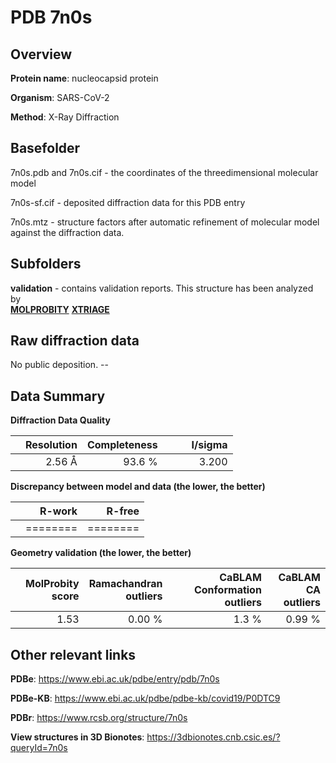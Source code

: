 # PDB 7n0s

## Overview

**Protein name**: nucleocapsid protein

**Organism**: SARS-CoV-2

**Method**: X-Ray Diffraction



## Basefolder

7n0s.pdb and 7n0s.cif - the coordinates of the threedimensional molecular model

7n0s-sf.cif - deposited diffraction data for this PDB entry

7n0s.mtz - structure factors after automatic refinement of molecular model against the diffraction data.

## Subfolders





**validation** - contains validation reports. This structure has been analyzed by <br>  [**MOLPROBITY**](https://github.com/thorn-lab/coronavirus_structural_task_force/tree/master/pdb/nucleocapsid_protein/SARS-CoV-2/7n0s/validation/molprobity) [**XTRIAGE**](https://github.com/thorn-lab/coronavirus_structural_task_force/blob/master/pdb/nucleocapsid_protein/SARS-CoV-2/7n0s/validation/Xtriage_output.log)   



## Raw diffraction data

No public deposition. --<br> 

## Data Summary
**Diffraction Data Quality**

|   | Resolution | Completeness| I/sigma |
|---|-------------:|----------------:|--------------:|
|   |2.56 Å|93.6  %|<img width=50/>3.200|

**Discrepancy between model and data (the lower, the better)**

|   | **R-work**| **R-free**   
|---|-------------:|----------------:|           
||========|========|

**Geometry validation (the lower, the better)**

|   |**MolProbity<br>score**| **Ramachandran<br>outliers** | **CaBLAM<br>Conformation outliers** | **CaBLAM<br>CA outliers** |
|---|-------------:|----------------:|----------------:|----------------:|
||  1.53|  0.00 %|1.3 %|0.99 %|

 

 



## Other relevant links 
**PDBe**:  https://www.ebi.ac.uk/pdbe/entry/pdb/7n0s

**PDBe-KB**: https://www.ebi.ac.uk/pdbe/pdbe-kb/covid19/P0DTC9 
 
**PDBr**: https://www.rcsb.org/structure/7n0s 

**View structures in 3D Bionotes**: https://3dbionotes.cnb.csic.es/?queryId=7n0s

